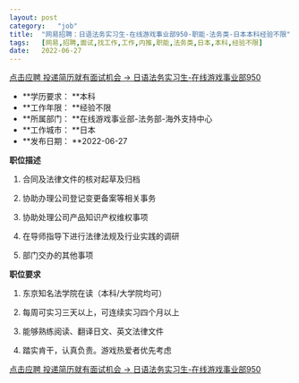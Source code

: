 ```yaml
---
layout:	post
category:	"job"
title:	"网易招聘：日语法务实习生-在线游戏事业部950-职能-法务类-日本本科经验不限"
tags:	[网易,招聘,面试,找工作,工作,内推,职能,法务类,日本,本科,经验不限]
date:	2022-06-27
---
```


[点击应聘 投递简历就有面试机会 ->  日语法务实习生-在线游戏事业部950](http://mobile.bole.netease.com/bole/boleDetail?id=41161&employeeId=346f03c3cda5f04c&key=all)



- **学历要求： **本科
- **工作年限： **经验不限
- **所属部门： **在线游戏事业部-法务部-海外支持中心
- **工作城市： **日本
- **发布日期： **2022-06-27



**职位描述**

1)	合同及法律文件的核对起草及归档

2)	协助办理公司登记变更备案等相关事务

3)	协助处理公司产品知识产权维权事项

4)	在导师指导下进行法律法规及行业实践的调研

5)	部门交办的其他事项





**职位要求**

1)	东京知名法学院在读（本科/大学院均可）

2)	每周可实习三天以上，可连续实习四个月以上

3)	能够熟练阅读、翻译日文、英文法律文件

4)	踏实肯干，认真负责。游戏热爱者优先考虑





[点击应聘 投递简历就有面试机会 ->  日语法务实习生-在线游戏事业部950](http://mobile.bole.netease.com/bole/boleDetail?id=41161&employeeId=346f03c3cda5f04c&key=all)
